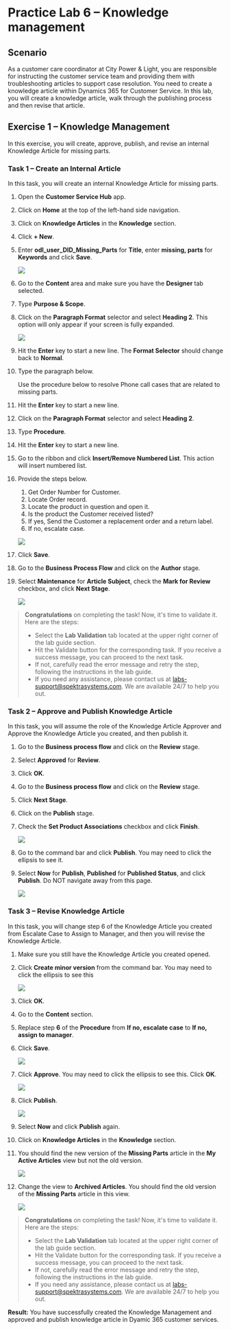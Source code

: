 # Practice Lab 6 – Knowledge management

## Scenario

As a customer care coordinator at City Power & Light, you are responsible for instructing the customer service team and providing them with troubleshooting articles to support case resolution. You need to create a knowledge article within Dynamics 365 for Customer Service. In this lab, you will create a knowledge article, walk through the publishing process and then revise that article.

## Exercise 1 – Knowledge Management

In this exercise, you will create, approve, publish, and revise an internal Knowledge Article for missing parts.

### Task 1 – Create an Internal Article

In this task, you will create an internal Knowledge Article for missing parts.

1.  Open the **Customer Service Hub** app.

1.  Click on **Home** at the top of the left-hand side navigation.

1.  Click on **Knowledge Articles** in the **Knowledge** section.

1.  Click **+ New**.

1.  Enter **odl_user_DID_Missing_Parts** for **Title**, enter **missing, parts** for **Keywords** and click **Save**.

    ![](../images/knowledge.png)

1.  Go to the **Content** area and make sure you have the **Designer** tab selected.

1.  Type **Purpose & Scope**.

1. Click on the **Paragraph Format** selector and select **Heading 2**. This option will only appear if your screen is fully expanded.

    ![](../images/Knowledge-management-1.png)

1. Hit the **Enter** key to start a new line. The **Format Selector** should change back to **Normal**.

1. Type the paragraph below.

    Use the procedure below to resolve Phone call cases that are related to missing parts.

1. Hit the **Enter** key to start a new line.

1. Click on the **Paragraph Format** selector and select **Heading 2**.

1. Type **Procedure**.

1. Hit the **Enter** key to start a new line.

1. Go to the ribbon and click **Insert/Remove Numbered List**. This action will insert numbered list.

1. Provide the steps below.

    1.  Get Order Number for Customer.
    2.  Locate Order record.
    3.  Locate the product in question and open it.
    4.  Is the product the Customer received listed?
    5.  If yes, Send the Customer a replacement order and a return label.
    6.  If no, escalate case.

    ![](../images/h2.png)

1. Click **Save**.

1. Go to the **Business Process Flow** and click on the **Author** stage.

1. Select **Maintenance** for **Article Subject**, check the **Mark for Review** checkbox, and click **Next Stage**.

    ![](../images/Knowledge-management-2.png)
    
> **Congratulations** on completing the task! Now, it's time to validate it. Here are the steps:
> - Select the **Lab Validation** tab located at the upper right corner of the lab guide section.
> - Hit the Validate button for the corresponding task. If you receive a success message, you can proceed to the next task. 
> - If not, carefully read the error message and retry the step, following the instructions in the lab guide.
> - If you need any assistance, please contact us at labs-support@spektrasystems.com. We are available 24/7 to help you out.

### Task 2 – Approve and Publish Knowledge Article

In this task, you will assume the role of the Knowledge Article Approver and Approve the Knowledge Article you created, and then publish it.

1.  Go to the **Business process flow** and click on the **Review** stage.

1.  Select **Approved** for **Review**.

1.  Click **OK**.

1.  Go to the **Business process flow** and click on the **Review** stage.

1.  Click **Next Stage**.

1.  Click on the **Publish** stage.

1.  Check the **Set Product Associations** checkbox and click **Finish**.

    ![](../images/Knowledge-management-3.png)

1.  Go to the command bar and click **Publish**. You may need to click the ellipsis to see it.

1.  Select **Now** for **Publish**, **Published** for **Published Status**, and click **Publish**. Do NOT navigate away from this page.

    ![](../images/Knowledge-management-4.png)

### Task 3 – Revise Knowledge Article

In this task, you will change step 6 of the Knowledge Article you created from Escalate Case to Assign to Manager, and then you will revise the Knowledge
Article.

1.  Make sure you still have the Knowledge Article you created opened.

1.  Click **Create minor version** from the command bar. You may need to click the ellipsis to see this

    ![](../images/Knowledge-management-5.png)

1.  Click **OK**.

1.  Go to the **Content** section.

1.  Replace step **6** of the **Procedure** from **If no, escalate case** to **If no, assign to manager**.

1.  Click **Save**.

    ![](../images/Knowledge-management-6.png)

1.  Click **Approve**. You may need to click the ellipsis to see this. Click **OK**.

    ![](../images/Knowledge-management-7.png)

1.  Click **Publish**.

    ![](../images/publish.png)

1. Select **Now** and click **Publish** again.

1. Click on **Knowledge Articles** in the **Knowledge** section.

1. You should find the new version of the **Missing Parts** article in the **My Active Articles** view but not the old version.

    ![](../images/Knowledge-management-8.png)

1. Change the view to **Archived Articles**. You should find the old version of the **Missing Parts** article in this view.

    ![](../images/Knowledge-management-9.png)
    
> **Congratulations** on completing the task! Now, it's time to validate it. Here are the steps:
> - Select the **Lab Validation** tab located at the upper right corner of the lab guide section.
> - Hit the Validate button for the corresponding task. If you receive a success message, you can proceed to the next task. 
> - If not, carefully read the error message and retry the step, following the instructions in the lab guide.
> - If you need any assistance, please contact us at labs-support@spektrasystems.com. We are available 24/7 to help you out.

**Result:** You have successfully created the Knowledge Management and approved and publish knowledge article in Dyamic 365 customer services. 
